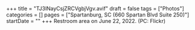+++
title = "TJ3lNayCsjZRCVgbjVgv.avif"
draft = false
tags = ["Photos"]
categories = []
pages = ["Spartanburg, SC (660 Spartan Blvd Suite 250)"]
startDate = ""
+++
Restroom area on June 22, 2022. (PC: Flickr)
